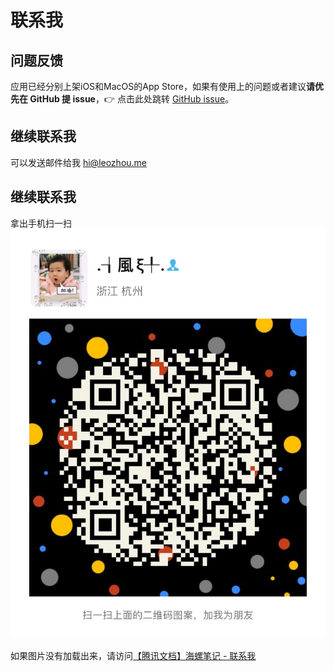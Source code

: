 # 联系我

## 问题反馈

应用已经分别上架iOS和MacOS的App Store，如果有使用上的问题或者建议**请优先在 GitHub 提 issue**，👉 点击此处跳转 [GitHub issue](https://github.com/le0zh0u/highlights/issues)。

## 继续联系我

可以发送邮件给我 [hi@leozhou.me](mailto:hi@leozhou.me)

## 继续联系我

拿出手机扫一扫
![](https://raw.githubusercontent.com/le0zh0u/ImageSpace/main/picgo/20220901171801.png)

如果图片没有加载出来，请访问[【腾讯文档】海螺笔记 - 联系我](https://docs.qq.com/doc/DUm9RaXRqbURUUVFx)
